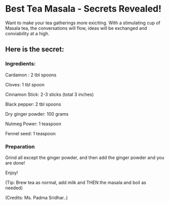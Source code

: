 # Best Tea Masala - Secrets Revealed!

Want to make your tea gatherings more exiciting. With a stimulating cup of Masala tea, the conversations will flow, ideas will be exchanged and conviability at a high.

## Here is the secret:

### Ingredients:
Cardamon : 2 tbl spoons 

Cloves: 1 tbl spoon 

Cinnamon Stick: 2-3 sticks (total 3 inches) 

Black pepper: 2 tbl spoons 

Dry ginger powder: 100 grams 

Nutmeg Power: 1 teaspoon 

Fennel seed: 1 teaspoon 

### Preparation

Grind all except the ginger powder, and then add the ginger powder and you are done!


Enjoy!

(Tip: Brew tea as normal, add milk and THEN the masala and boil as needed)

(Credits: Ms. Padma Sridhar..)